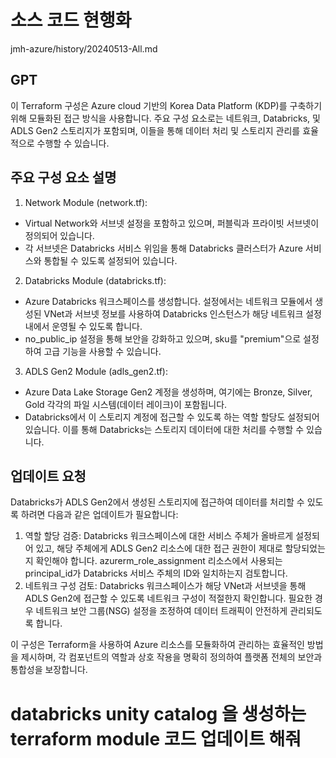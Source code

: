 
# 소스 코드 현행화 
jmh-azure/history/20240513-All.md

## GPT
이 Terraform 구성은 Azure cloud 기반의 Korea Data Platform (KDP)를 구축하기 위해 모듈화된 접근 방식을 사용합니다. 주요 구성 요소로는 네트워크, Databricks, 및 ADLS Gen2 스토리지가 포함되며, 이들을 통해 데이터 처리 및 스토리지 관리를 효율적으로 수행할 수 있습니다.

## 주요 구성 요소 설명
1. Network Module (network.tf):
- Virtual Network와 서브넷 설정을 포함하고 있으며, 퍼블릭과 프라이빗 서브넷이 정의되어 있습니다.
- 각 서브넷은 Databricks 서비스 위임을 통해 Databricks 클러스터가 Azure 서비스와 통합될 수 있도록 설정되어 있습니다.

2. Databricks Module (databricks.tf):
- Azure Databricks 워크스페이스를 생성합니다. 설정에서는 네트워크 모듈에서 생성된 VNet과 서브넷 정보를 사용하여 Databricks 인스턴스가 해당 네트워크 설정 내에서 운영될 수 있도록 합니다.
- no_public_ip 설정을 통해 보안을 강화하고 있으며, sku를 "premium"으로 설정하여 고급 기능을 사용할 수 있습니다.

3. ADLS Gen2 Module (adls_gen2.tf):
- Azure Data Lake Storage Gen2 계정을 생성하며, 여기에는 Bronze, Silver, Gold 각각의 파일 시스템(데이터 레이크)이 포함됩니다.
- Databricks에서 이 스토리지 계정에 접근할 수 있도록 하는 역할 할당도 설정되어 있습니다. 이를 통해 Databricks는 스토리지 데이터에 대한 처리를 수행할 수 있습니다.

## 업데이트 요청
Databricks가 ADLS Gen2에서 생성된 스토리지에 접근하여 데이터를 처리할 수 있도록 하려면 다음과 같은 업데이트가 필요합니다:
1. 역할 할당 검증: Databricks 워크스페이스에 대한 서비스 주체가 올바르게 설정되어 있고, 해당 주체에게 ADLS Gen2 리소스에 대한 접근 권한이 제대로 할당되었는지 확인해야 합니다. azurerm_role_assignment 리소스에서 사용되는 principal_id가 Databricks 서비스 주체의 ID와 일치하는지 검토합니다.
2. 네트워크 구성 검토: Databricks 워크스페이스가 해당 VNet과 서브넷을 통해 ADLS Gen2에 접근할 수 있도록 네트워크 구성이 적절한지 확인합니다. 필요한 경우 네트워크 보안 그룹(NSG) 설정을 조정하여 데이터 트래픽이 안전하게 관리되도록 합니다.

이 구성은 Terraform을 사용하여 Azure 리소스를 모듈화하여 관리하는 효율적인 방법을 제시하며, 각 컴포넌트의 역할과 상호 작용을 명확히 정의하여 플랫폼 전체의 보안과 통합성을 보장합니다.



# databricks unity catalog 을 생성하는 terraform module 코드 업데이트 해줘 